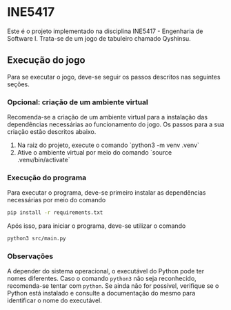 # INE5417

Este é o projeto implementado na disciplina INE5417 - Engenharia de Software I. Trata-se de um jogo de tabuleiro
chamado Qyshinsu.


## Execução do jogo

Para se executar o jogo, deve-se seguir os passos descritos nas seguintes seções.

### Opcional: criação de um ambiente virtual

Recomenda-se a criação de um ambiente virtual para a instalação das dependências necessárias ao funcionamento do jogo.
Os passos para a sua criação estão descritos abaixo.

<ol>
    <li>Na raiz do projeto, execute o comando `python3 -m venv .venv`</li>
    <li>Ative o ambiente virtual por meio do comando `source .venv/bin/activate`</li>
</ol>

### Execução do programa

Para executar o programa, deve-se primeiro instalar as dependências necessárias por meio do comando

```bash
pip install -r requirements.txt
```

Após isso, para iniciar o programa, deve-se utilizar o comando

```bash
python3 src/main.py
```

### Observações

A depender do sistema operacional, o executável do Python pode ter nomes diferentes. Caso o comando `python3` não seja
reconhecido, recomenda-se tentar com `python`. Se ainda não for possível, verifique se o Python está instalado e
consulte a documentação do mesmo para identificar o nome do executável.
